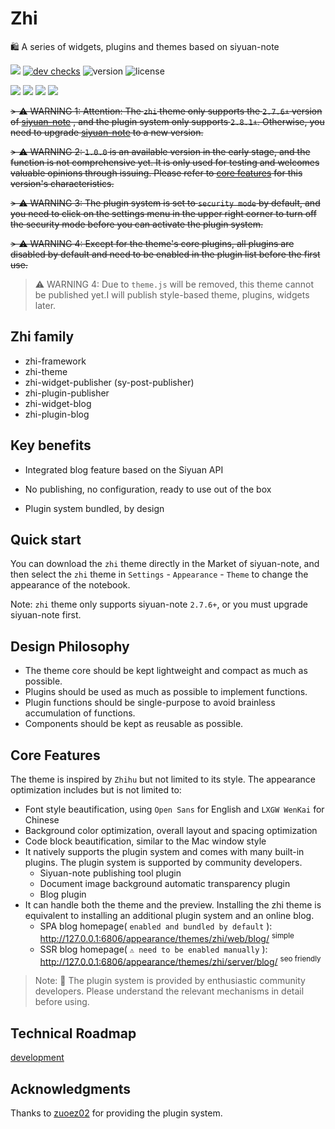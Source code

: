 # Zhi

🛍️ A series of widgets, plugins and themes based on siyuan-note

[![](https://img.shields.io/badge/api-docs-green)](https://zhi.terwer.space)
[![dev checks](https://img.shields.io/github/checks-status/terwer/zhi/dev?label=build)](https://github.com/terwer/zhi/tree/dev)
![version](https://img.shields.io/github/release/terwer/zhi.svg?style=flat-square)
![license](https://img.shields.io/badge/license-GPL-blue.svg?style=popout-square)

[![](https://img.shields.io/badge/build-assets-green)](https://github.com/terwer/zhi)
[![](https://img.shields.io/badge/theme-source-red)](https://github.com/terwer/zhi/tree/dev/packages/zhi-mini)
[![](https://img.shields.io/badge/dynamic-blog-blue)](https://github.com/terwer/zhi/tree/dev/packages/zhi-blog)
[![](https://img.shields.io/badge/static-blog-purple)](https://github.com/terwer/zhi/tree/dev/packages/zhi-blog-astro)

~~> ⚠️ WARNING 1: Attention: The `zhi` theme only supports the `2.7.6+` version of [siyuan-note](https://github.com/siyuan-note/siyuan) , and the plugin system only supports `2.8.1+`. Otherwise, you need to upgrade [siyuan-note](https://github.com/siyuan-note/siyuan) to a new version.~~

~~> ⚠️ WARNING 2: `1.0.0` is an available version in the early stage, and the function is not comprehensive yet. It is only used for testing and welcomes valuable opinions through issuing. Please refer to [core features](#core-features) for this version's characteristics.~~

~~> ⚠️ WARNING 3: The plugin system is set to `security mode` by default, and you need to click on the settings menu in the upper right corner to turn off the security mode before you can activate the plugin system.~~

~~> ⚠️ WARNING 4: Except for the theme's core plugins, all plugins are disabled by default and need to be enabled in the plugin list before the first use.~~

> ⚠️ WARNING 4: Due to `theme.js` will be removed, this theme cannot be published yet.I will publish style-based theme, plugins, widgets later.

## Zhi family

- zhi-framework
- zhi-theme
- zhi-widget-publisher (sy-post-publisher)
- zhi-plugin-publisher
- zhi-widget-blog
- zhi-plugin-blog

## Key benefits

- Integrated blog feature based on the Siyuan API

- No publishing, no configuration, ready to use out of the box

- Plugin system bundled, by design

## Quick start

You can download the `zhi` theme directly in the Market of siyuan-note, and then select the `zhi` theme
in `Settings` - `Appearance` - `Theme` to change the appearance of the notebook.

Note: `zhi` theme only supports siyuan-note `2.7.6+`, or you must upgrade siyuan-note first.

## Design Philosophy

-   The theme core should be kept lightweight and compact as much as possible.
-   Plugins should be used as much as possible to implement functions.
-   Plugin functions should be single-purpose to avoid brainless accumulation of functions.
-   Components should be kept as reusable as possible.

## Core Features

The theme is inspired by `Zhihu` but not limited to its style. The appearance optimization includes but is not limited
to:

-   Font style beautification, using `Open Sans` for English and `LXGW WenKai` for Chinese
-   Background color optimization, overall layout and spacing optimization
-   Code block beautification, similar to the Mac window style
-   It natively supports the plugin system and comes with many built-in plugins. The plugin system is supported by
    community developers.
    -   Siyuan-note publishing tool plugin
    -   Document image background automatic transparency plugin
    -   Blog plugin
-   It can handle both the theme and the preview. Installing the zhi theme is equivalent to installing an additional
    plugin system and an online blog.
    -   SPA blog homepage( `enabled and bundled by default` ): http://127.0.0.1:6806/appearance/themes/zhi/web/blog/ <sup>simple</sup>
    -   SSR blog homepage( `⚠️ need to be enabled manually` ): http://127.0.0.1:6806/appearance/themes/zhi/server/blog/ <sup>seo friendly</sup>

> Note: 🌹 The plugin system is provided by enthusiastic community developers. Please understand the relevant mechanisms in
> detail before using.

## Technical Roadmap

[development](DEVELOPMENT.md)

## Acknowledgments

Thanks to [zuoez02](https://github.com/zuoez02/siyuan-plugin-system) for providing the plugin system.
